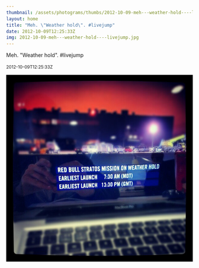 ```yaml
---
thumbnail: /assets/photograms/thumbs/2012-10-09-meh---weather-hold----livejump.jpg
layout: home
title: "Meh. \"Weather hold\". #livejump"
date: 2012-10-09T12:25:33Z
img: 2012-10-09-meh---weather-hold----livejump.jpg
---
```


Meh. "Weather hold". #livejump

<small>2012-10-09T12:25:33Z</small>

![Meh. "Weather hold". #livejump](2012-10-09-meh---weather-hold----livejump.jpg)
